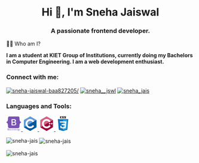 <h1 align="center">Hi 👋, I'm Sneha Jaiswal</h1>
<h3 align="center">A passionate frontend developer.</h3>



 👨‍💻 Who am I?

**I am a student at KIET Group of Institutions, currently doing my Bachelors in Computer Engineering. I am a web development enthusiast.**

<h3 align="left">Connect with me:</h3>
<p align="left">
<a href="https://linkedin.com/in/sneha-jaiswal-baa827205/" target="blank"><img align="center" src="https://raw.githubusercontent.com/rahuldkjain/github-profile-readme-generator/master/src/images/icons/Social/linked-in-alt.svg" alt="sneha-jaiswal-baa827205/" height="30" width="40" /></a>
<a href="https://instagram.com/sneha__jswl" target="blank"><img align="center" src="https://raw.githubusercontent.com/rahuldkjain/github-profile-readme-generator/master/src/images/icons/Social/instagram.svg" alt="sneha__jswl" height="30" width="40" /></a>
<a href="https://www.hackerrank.com/sneha_jais" target="blank"><img align="center" src="https://raw.githubusercontent.com/rahuldkjain/github-profile-readme-generator/master/src/images/icons/Social/hackerrank.svg" alt="sneha_jais" height="30" width="40" /></a>
</p>

<h3 align="left">Languages and Tools:</h3>
<p align="left"> <a href="https://getbootstrap.com" target="_blank" rel="noreferrer"> <img src="https://raw.githubusercontent.com/devicons/devicon/master/icons/bootstrap/bootstrap-plain-wordmark.svg" alt="bootstrap" width="40" height="40"/> </a> <a href="https://www.cprogramming.com/" target="_blank" rel="noreferrer"> <img src="https://raw.githubusercontent.com/devicons/devicon/master/icons/c/c-original.svg" alt="c" width="40" height="40"/> </a> <a href="https://www.w3schools.com/cpp/" target="_blank" rel="noreferrer"> <img src="https://raw.githubusercontent.com/devicons/devicon/master/icons/cplusplus/cplusplus-original.svg" alt="cplusplus" width="40" height="40"/> </a> <a href="https://www.w3schools.com/css/" target="_blank" rel="noreferrer"> <img src="https://raw.githubusercontent.com/devicons/devicon/master/icons/css3/css3-original-wordmark.svg" alt="css3" width="40" height="40"/> </a> </p>

<p><img align="left" src="https://github-readme-stats.vercel.app/api/top-langs?username=sneha-jais&show_icons=true&locale=en&layout=compact" alt="sneha-jais" /></p>

<p>&nbsp;<img align="center" src="https://github-readme-stats.vercel.app/api?username=sneha-jais&show_icons=true&locale=en" alt="sneha-jais" /></p>

<p><img align="center" src="https://github-readme-streak-stats.herokuapp.com/?user=sneha-jais&" alt="sneha-jais" /></p>

